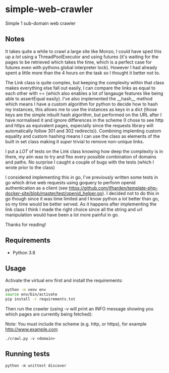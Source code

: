 # simple-web-crawler
Simple 1 sub-domain web crawler

## Notes
It takes quite a while to crawl a large site like Monzo, I could have sped this up a _lot_ using a
ThreadPoolExecutor and using futures (it's waiting for the pages to be retrieved which takes the time, which is a
perfect case for futures even with pythons global interpreter lock). However I had already spent a little more than the
4 hours on the task so I thought it better not to.

The Link class is quite complex, but keeping the complexity within that class makes everything else fall out easily, I
can compare the links as equal to each other with == (which also enables a lot of langauge features like being able to
assertEqual easily). I've also implemented the \_\_hash\_\_ method which means I have a custom algorithm for python to
decide how to hash my instances, this allows me to use the instances as keys in a dict (those keys are the simple
inbuilt hash algorithm, but performed on the URL after I have normalised it and ignore differences in the scheme (I
chose to see http and https as equivalent pages, especially since the requests library will automatically follow 301
and 302 redirects)). Combining implenting custom equality and custom hashing means I can use the class as elements of
the built in set class making it _super_ trivial to remove non-unique links.

I put a _LOT_ of tests on the Link class knowing how deep the complexity is in there, my aim was to try and flex every
possible combination of domains and paths. No surprise I caught a couple of bugs with the tests (which I wrote prior to
the class)

I considered implementing this in go, I've previously written some tests in go which drive web requests using goquery
to perform openid authentication as a client 
(see https://github.com/jfharden/template-php-docker-site/blob/master/test/openid_helper.go). I decided not to do this
in go though since it was time limited and I know python a _lot_ better than go, so my time would be better served. As
it happens after implementing the link class I think I made the right choice since all the string and url manipulation
would have been a lot more painful in go.

Thanks for reading!

## Requirements

* Python 3.8

## Usage

Activate the virtual env first and install the requirements:

```bash
python -m venv env
source env/bin/activate
pip install -r requirements.txt
```

Then run the crawler (using -v will print an INFO message showing you which pages are currently being fetched):

Note: You must include the scheme (e.g. http, or https), for example http://www.example.com

`./crawl.py -v <domain>`

## Running tests

`python -m unittest discover`
